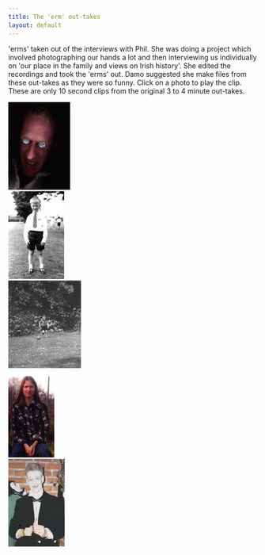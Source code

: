 ```yaml
---
title: The 'erm' out-takes
layout: default
---
```



'erms' taken out of the interviews with Phil. 
She was doing a project which involved photographing our hands 
a lot and then interviewing us individually on 'our place in 
the family and views on Irish history'. 
She edited the recordings and took the 'erms' out. 
Damo suggested she make files from these out-takes as they 
were so funny. Click on a photo to play the clip. 
These are only 10 second clips from the original 3 to 4 
minute out-takes.

[![Damo](/pages/the5/thms/thm_damo_alien.jpg)](/files/audio/dam_erms.mp3)  
[![Matt](/pages/the5/thms/thm_matt64.jpg)](/files/audio/matt_erms.mp3)  
[![Tim](/pages/the5/thms/thm_tim_lawn.jpg)](/files/audio/tim_erms.mp3)  
[![Jem](/pages/the5/thms/thm_longhairjem.jpg)](/files/audio/jem_erms.mp3)  
[![Hughie](/pages/hughiespics/thms/thm_nosferatu.jpg)](/files/audio/hughie_erms.mp3)  
